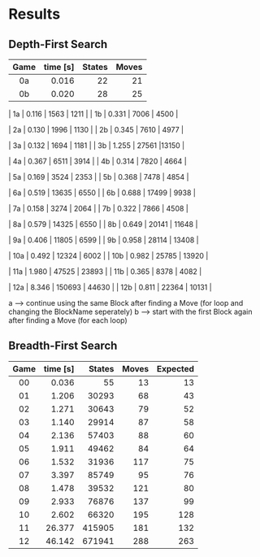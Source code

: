 # Results

## Depth-First Search

| Game | time [s] | States  | Moves |
|:----:|---------:|--------:|------:|
|  0a  |    0.016 |      22 |    21 |
|  0b  |    0.020 |      28 |    25 |

|  1a  |    0.116 |    1563 |  1211 |
|  1b  |    0.331 |    7006 |  4500 |

|  2a  |    0.130 |    1996 |  1130 |
|  2b  |    0.345 |    7610 |  4977 |

|  3a  |    0.132 |    1694 |  1181 |
|  3b  |    1.255 |   27561 |13150 | 

|  4a  |    0.367 |    6511 |  3914 |
|  4b  |    0.314 |    7820 |  4664 |

|  5a  |    0.169 |    3524 |  2353 |
|  5b  |    0.368 |    7478 |  4854 |

|  6a  |    0.519 |   13635 |  6550 |
|  6b  |    0.688 |   17499 |  9938 |

|  7a  |    0.158 |    3274 |  2064 |
|  7b  |    0.322 |    7866 |  4508 |

|  8a  |    0.579 |   14325 |  6550 |
|  8b  |    0.649 |   20141 | 11648 |

|  9a  |    0.406 |   11805 |  6599 |
|  9b  |    0.958 |   28114 | 13408 |

| 10a  |    0.492 |   12324 |  6002 |
| 10b  |    0.982 |   25785 | 13920 |

| 11a  |    1.980 |   47525 | 23893 | 
| 11b  |    0.365 |    8378 |  4082 |

| 12a  |    8.346 |  150693 | 44630 |
| 12b  |    0.811 |   22364 | 10131 |

a --> continue using the same Block after finding a Move    (for loop and changing the BlockName seperately)
b --> start with the first Block again after finding a Move (for each loop)


## Breadth-First Search

| Game | time [s] | States | Moves | Expected |
|:----:|---------:|-------:|------:|---------:|
|  00  |    0.036 |     55 |    13 |       13 |
|  01  |    1.206 |  30293 |    68 |       43 |
|  02  |    1.271 |  30643 |    79 |       52 |
|  03  |    1.140 |  29914 |    87 |       58 |
|  04  |    2.136 |  57403 |    88 |       60 |
|  05  |    1.911 |  49462 |    84 |       64 |
|  06  |    1.532 |  31936 |   117 |       75 |
|  07  |    3.397 |  85749 |    95 |       76 |
|  08  |    1.478 |  39532 |   121 |       80 |
|  09  |    2.933 |  76876 |   137 |       99 |
|  10  |    2.602 |  66320 |   195 |      128 |
|  11  |   26.377 | 415905 |   181 |      132 |
|  12  |   46.142 | 671941 |   288 |      263 |